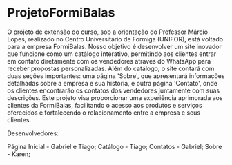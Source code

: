 # ProjetoFormiBalas

O projeto de extensão do curso, sob a orientação do Professor Márcio Lopes, realizado no Centro Universitário de Formiga (UNIFOR), está voltado para a empresa FormiBalas. Nosso objetivo é desenvolver um site inovador que funcione como um catálogo interativo, permitindo aos clientes entrar em contato diretamente com os vendedores através do WhatsApp para receber propostas personalizadas. Além do catálogo, o site contará com duas seções importantes: uma página 'Sobre', que apresentará informações detalhadas sobre a empresa e sua história, e outra página 'Contato', onde os clientes encontrarão os contatos dos vendedores juntamente com suas descrições. Este projeto visa proporcionar uma experiência aprimorada aos clientes da FormiBalas, facilitando o acesso aos produtos e serviços oferecidos e fortalecendo o relacionamento entre a empresa e seus clientes. 

Desenvolvedores: 

Página Inicial - Gabriel e Tiago;
Catálogo - Tiago;
Contatos - Gabriel;
Sobre - Karen;

